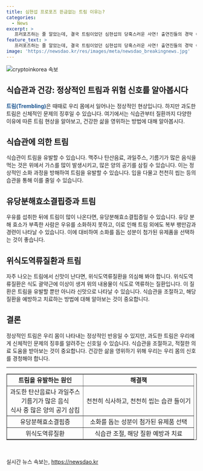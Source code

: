 ```yaml
---
title: 심현섭 프로포즈 뜬금없는 트림 이유는?
categories:
  - News
excerpt: >
   프러포즈하는 줄 알았는데, 결국 트림이었던 심현섭의 당혹스러운 사연! 출연진들의 경악 속 이야기 - 개그맨 심현섭이 연인에게 프러포즈하려다 트림을 해 출연진들을 놀라게 했다. 트림의 원인과 대처법을 알아보자. 요트 상에서 프러포즈를 시도하던 중 발생한 당혹스러운 상황과 트림의 이유에 대한 이야기가 흥미진진하다. 
feature_text: >
   프러포즈하는 줄 알았는데, 결국 트림이었던 심현섭의 당혹스러운 사연! 출연진들의 경악 속 이야기 - 개그맨 심현섭이 연인에게 프러포즈하려다 트림을 해 출연진들을 놀라게 했다. 트림의 원인과 대처법을 알아보자. 요트 상에서 프러포즈를 시도하던 중 발생한 당혹스러운 상황과 트림의 이유에 대한 이야기가 흥미진진하다. 
image: 'https://newsdao.kr/res/images/meta/newsdao_breakingnews.jpg'
---
```


<p><img src="https://newsdao.kr/res/images/meta/newsdao_breakingnews.jpg" alt="cryptoinkorea 속보" /></p>

<h2>식습관과 건강: 정상적인 트림과 위험 신호를 알아봅시다</h2>

<p data-ke-size="size16"><b><span style="color: #1a5490;">트림(Trembling)</span></b>은 때때로 우리 몸에서 일어나는 정상적인 현상입니다. 하지만 과도한 트림은 신체적인 문제의 징후일 수 있습니다. 여기에서는 식습관부터 질환까지 다양한 이유에 따른 트림 현상을 알아보고, 건강한 삶을 영위하는 방법에 대해 알아봅시다.</p>

<h2 data-ke-size="size26">식습관에 의한 트림</h2>

<p data-ke-size="size16">식습관이 트림을 유발할 수 있습니다. 맥주나 탄산음료, 과일주스, 기름기가 많은 음식을 먹는 것은 위에서 가스를 많이 발생시키고, 많은 양의 공기를 삼킬 수 있습니다. 이는 정상적인 소화 과정을 방해하여 트림을 유발할 수 있습니다. 입을 다물고 천천히 씹는 등의 습관을 통해 이를 줄일 수 있습니다.</p>

<h2 data-ke-size="size26">유당분해효소결핍증과 트림</h2>

<p data-ke-size="size16">우유를 섭취한 뒤에 트림이 많이 나온다면, 유당분해효소결핍증일 수 있습니다. 유당 분해 효소가 부족한 사람은 우유를 소화하지 못하고, 이로 인해 트림 외에도 복부 팽만감과 경련이 나타날 수 있습니다. 이에 대비하여 소화를 돕는 성분이 첨가된 유제품을 선택하는 것이 좋습니다.</p>

<h2 data-ke-size="size26">위식도역류질환과 트림</h2>

<p data-ke-size="size16">자주 나오는 트림에서 신맛이 난다면, 위식도역류질환을 의심해 봐야 합니다. 위식도역류질환은 식도 괄약근에 이상이 생겨 위의 내용물이 식도로 역류하는 질환입니다. 이 질환은 트림을 유발할 뿐만 아니라 신맛으로 나타날 수 있습니다. 식습관을 조절하고, 해당 질환을 예방하고 치료하는 방법에 대해 알아보는 것이 중요합니다.</p>

<h2 data-ke-size="size26">결론</h2>

<p data-ke-size="size16">정상적인 트림은 우리 몸이 나타내는 정상적인 반응일 수 있지만, 과도한 트림은 우리에게 신체적인 문제의 징후를 알려주는 신호일 수 있습니다. 식습관을 조절하고, 적절한 의료 도움을 받아보는 것이 중요합니다. 건강한 삶을 영위하기 위해 우리는 우리 몸의 신호를 경청해야 합니다.</p>

<hr>

<table style="width: 100%;" border="1">
<tbody>
<tr>
<td style="text-align: center; height: 17px;"><b>트림을 유발하는 원인</b></td>
<td style="text-align: center; height: 17px;"><b>해결책</b></td>
</tr>
<tr>
<td style="text-align: center; height: 17px;">과도한 탄산음료나 과일주스<br>기름기가 많은 음식<br>식사 중 많은 양의 공기 삼킴</td>
<td style="text-align: center; height: 17px;">천천히 식사하고, 천천히 씹는 습관 들이기</td>
</tr>
<tr>
<td style="text-align: center; height: 17px;">유당분해효소결핍증</td>
<td style="text-align: center; height: 17px;">소화를 돕는 성분이 첨가된 유제품 선택</td>
</tr>
<tr>
<td style="text-align: center; height: 17px;">위식도역류질환</td>
<td style="text-align: center; height: 17px;">식습관 조절, 해당 질환 예방과 치료</td>
</tr>
</tbody>
</table>

<p data-ke-size="size16">&nbsp;</p>
실시간 뉴스 속보는, <a href="https://newsdao.kr" rel="dofollow">https://newsdao.kr</a>


